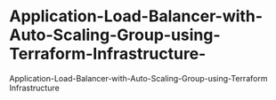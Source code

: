 # Application-Load-Balancer-with-Auto-Scaling-Group-using-Terraform-Infrastructure-
Application-Load-Balancer-with-Auto-Scaling-Group-using-Terraform Infrastructure 
